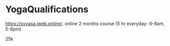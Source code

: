 # YogaQualifications

https://svyasa.iweb.online/.  online 2 months course (5 hr everyday- 6-8am, 5-8pm)

25k 


